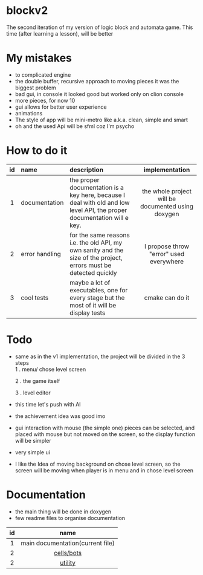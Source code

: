 # blockv2

The second iteration of my version of logic block and automata game. This time (after learning a lesson), will be better


# My mistakes

- to complicated engine
- the double buffer, recursive approach to moving pieces it was the biggest problem
- bad gui, in console it looked good but worked only on clion console
- more pieces, for now 10
- gui allows for better user experience
- animations
- The style of app will be mini-metro like a.k.a. clean, simple and smart
- oh and the used Api will be sfml coz I'm psycho

# How to do it 

| id | name | description | implementation |
|:---:| :---| :--- | :---:|
| 1  |documentation|the proper documentation is a key here, because I deal with old and low level API, the proper documentation will e key.| the whole project will be documented using doxygen|
| 2  |error handling| for the same reasons i.e. the old API, my own sanity and the size of the project, errors must be detected quickly | I propose throw "error" used everywhere|
| 3  |cool tests| maybe a lot of executables, one for every stage but the most of it will be display tests | cmake can do it |


# Todo 

- same as in the v1 implementation, the project will be divided  in the 3 steps   
    1 . menu/ chose level screen 
  
    2 . the game itself 
   
    3 . level editor
  
- this time let's push with AI
- the achievement idea was good imo 
- gui interaction with mouse (the simple one) pieces can be selected, and placed  with mouse but not moved on the screen, so the display function will be simpler 
- very simple ui
- I like the Idea of moving background on chose level screen, so the screen will be moving when player is in menu and in chose level screen   

# Documentation
- the main thing will be done in doxygen
- few readme files to organise documentation


| id | name |
| :---: |:---:|
| 1 | main documentation(current file)|
| 2 | [cells/bots](bots/game_of_block.md)|
| 2 | [utility](utility/README.md)|